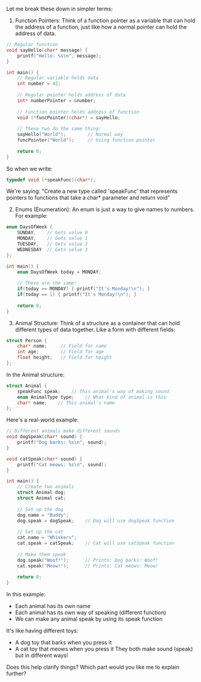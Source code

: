 Let me break these down in simpler terms:

1. Function Pointers:
Think of a function pointer as a variable that can hold the address of a function, just like how a normal pointer can hold the address of data.

```c
// Regular function
void sayHello(char* message) {
    printf("Hello: %s\n", message);
}

int main() {
    // Regular variable holds data
    int number = 42;
    
    // Regular pointer holds address of data
    int* numberPointer = &number;
    
    // Function pointer holds address of function
    void (*funcPointer)(char*) = sayHello;
    
    // These two do the same thing:
    sayHello("World");        // Normal way
    funcPointer("World");     // Using function pointer
    
    return 0;
}
```

So when we write:
```c
typedef void (*speakFunc)(char*);
```
We're saying: "Create a new type called 'speakFunc' that represents pointers to functions that take a char* parameter and return void"

2. Enums (Enumeration):
An enum is just a way to give names to numbers. For example:

```c
enum DaysOfWeek {
    SUNDAY,    // Gets value 0
    MONDAY,    // Gets value 1
    TUESDAY,   // Gets value 2
    WEDNESDAY  // Gets value 3
};

int main() {
    enum DaysOfWeek today = MONDAY;
    
    // These are the same:
    if(today == MONDAY) { printf("It's Monday!\n"); }
    if(today == 1) { printf("It's Monday!\n"); }
    
    return 0;
}
```

3. Animal Structure:
Think of a structure as a container that can hold different types of data together. Like a form with different fields:

```c
struct Person {
    char* name;     // Field for name
    int age;        // Field for age
    float height;   // Field for height
};
```

In the Animal structure:
```c
struct Animal {
    speakFunc speak;    // This animal's way of making sound
    enum AnimalType type;    // What kind of animal is this
    char* name;    // This animal's name
};
```

Here's a real-world example:

```c
// Different animals make different sounds
void dogSpeak(char* sound) {
    printf("Dog barks: %s\n", sound);
}

void catSpeak(char* sound) {
    printf("Cat meows: %s\n", sound);
}

int main() {
    // Create two animals
    struct Animal dog;
    struct Animal cat;
    
    // Set up the dog
    dog.name = "Buddy";
    dog.speak = dogSpeak;    // Dog will use dogSpeak function
    
    // Set up the cat
    cat.name = "Whiskers";
    cat.speak = catSpeak;    // Cat will use catSpeak function
    
    // Make them speak
    dog.speak("Woof!");      // Prints: Dog barks: Woof!
    cat.speak("Meow!");      // Prints: Cat meows: Meow!
    
    return 0;
}
```

In this example:
- Each animal has its own name
- Each animal has its own way of speaking (different function)
- We can make any animal speak by using its speak function

It's like having different toys:
- A dog toy that barks when you press it
- A cat toy that meows when you press it
They both make sound (speak) but in different ways!

Does this help clarify things? Which part would you like me to explain further?